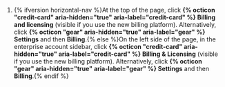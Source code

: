 1. {% ifversion horizontal-nav %}At the top of the page, click **{% octicon "credit-card" aria-hidden="true" aria-label="credit-card" %} Billing and licensing** (visible if you use the new billing platform). Alternatively, click **{% octicon "gear" aria-hidden="true" aria-label="gear" %} Settings** and then **Billing**.{% else %}On the left side of the page, in the enterprise account sidebar, click **{% octicon "credit-card" aria-hidden="true" aria-label="credit-card" %} Billing & Licensing** (visible if you use the new billing platform). Alternatively, click **{% octicon "gear" aria-hidden="true" aria-label="gear" %} Settings** and then **Billing**.{% endif %}
